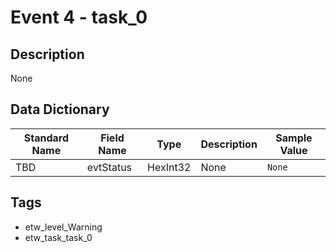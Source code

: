# Event 4 - task_0

## Description
None

## Data Dictionary
|Standard Name|Field Name|Type|Description|Sample Value|
|---|---|---|---|---|
|TBD|evtStatus|HexInt32|None|`None`|

## Tags
* etw_level_Warning
* etw_task_task_0